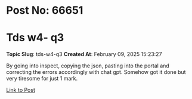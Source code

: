 # Post No: 66651
# Tds w4- q3
**Topic Slug**: tds-w4-q3
**Created At**: February 09, 2025 15:23:27

By going into inspect, copying the json, pasting into the portal and correcting the errors accordingly with chat gpt. Somehow got it done but very tiresome for just 1 mark.

[Link to Post](https://discourse.onlinedegree.iitm.ac.in/t/tds-w4-q3/592822)

